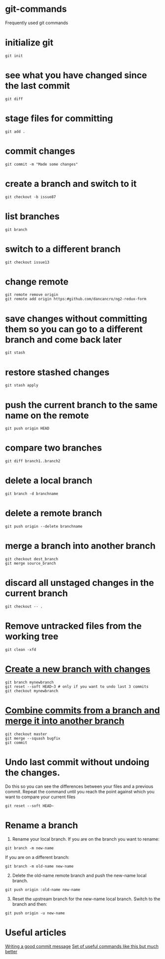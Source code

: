 # git-commands
Frequently used git commands

# initialize git
```shell
git init
```

# see what you have changed since the last commit
```shell
git diff
```

# stage files for committing
```shell
git add .
```

# commit changes
```shell
git commit -m "Made some changes"
```

# create a branch and switch to it
```shell
git checkout -b issue87
```

# list branches
```shell
git branch
```

# switch to a different branch
```shell
git checkout issue13
```

# change remote 
```shell
git remote remove origin
git remote add origin https:#github.com/dancancro/ng2-redux-form
```

# save changes without committing them so you can go to a different branch and come back later
```shell
git stash
```

# restore stashed changes
```shell
git stash apply
```

# push the current branch to the same name on the remote
```shell
git push origin HEAD
```

# compare two branches
```shell
git diff branch1..branch2
```

# delete a local branch
```shell
git branch -d branchname
```

# delete a remote branch
```shell
git push origin --delete branchname
```

# merge a branch into another branch
```shell
git checkout dest_branch
git merge source_branch
```

# discard all unstaged changes in the current branch
```shell
git checkout -- .
```

# Remove untracked files from the working tree
```shell
git clean -xfd
```

# [Create a new branch with changes](http://stackoverflow.com/questions/3899627/create-git-branch-with-current-changes)
```shell
git branch mynewbranch
git reset --soft HEAD~3 # only if you want to undo last 3 commits
git checkout mynewbranch
```

# [Combine commits from a branch and merge it into another branch](http://stackoverflow.com/questions/5308816/how-to-use-git-merge-squash)
```shell
git checkout master
git merge --squash bugfix
git commit
```

# Undo last commit without undoing the changes. 
Do this so you can see the differences between your files and a previous commit. Repeat the command until you reach the point
against which you want to compare your current files 

```shell
git reset --soft HEAD~
```

# Rename a branch
1. Rename your local branch.
If you are on the branch you want to rename:

```shell
git branch -m new-name
```

If you are on a different branch:

```shell
git branch -m old-name new-name
```

2. Delete the old-name remote branch and push the new-name local branch.

```shell
git push origin :old-name new-name
```

3. Reset the upstream branch for the new-name local branch.
Switch to the branch and then:

```shell
git push origin -u new-name
```

# Useful articles

[Writing a good commit message](https://chris.beams.io/posts/git-commit/)
[Set of useful commands like this but much better](https://www.atlassian.com/git/tutorials/rewriting-history)
